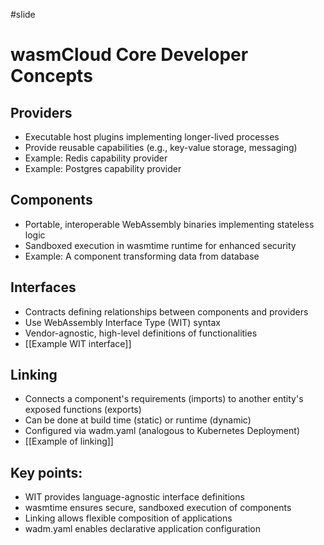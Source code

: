 #slide
# wasmCloud Core Developer Concepts

## Providers
- Executable host plugins implementing longer-lived processes
- Provide reusable capabilities (e.g., key-value storage, messaging)
- Example: Redis capability provider
- Example: Postgres capability provider
## Components
- Portable, interoperable WebAssembly binaries implementing stateless logic
- Sandboxed execution in wasmtime runtime for enhanced security
- Example: A component transforming data from database
## Interfaces
- Contracts defining relationships between components and providers
- Use WebAssembly Interface Type (WIT) syntax
- Vendor-agnostic, high-level definitions of functionalities
- [[Example WIT interface]]
## Linking
- Connects a component's requirements (imports) to another entity's exposed functions (exports)
- Can be done at build time (static) or runtime (dynamic)
- Configured via wadm.yaml (analogous to Kubernetes Deployment)
- [[Example of linking]]

## Key points:
- WIT provides language-agnostic interface definitions
- wasmtime ensures secure, sandboxed execution of components
- Linking allows flexible composition of applications
- wadm.yaml enables declarative application configuration